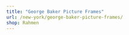 ```yaml
---
title: "George Baker Picture Frames"
url: /new-york/george-baker-picture-frames/
shop: Rahmen
---
```

